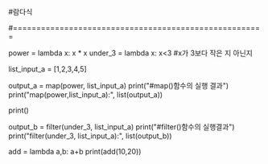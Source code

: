 #람다식


#======================================================

power = lambda x: x * x
under_3 = lambda x: x<3 #x가 3보다 작은 지 아닌지

list_input_a = [1,2,3,4,5]

output_a = map(power, list_input_a)
print("#map()함수의 실행 결과")
print("map(power,list_input_a):", list(output_a))


print()

output_b = filter(under_3, list_input_a)
print("#filter()함수의 실행결과")
print("filter(under_3, list_input_a):", list(output_b))


add = lambda a,b: a+b
print(add(10,20))
